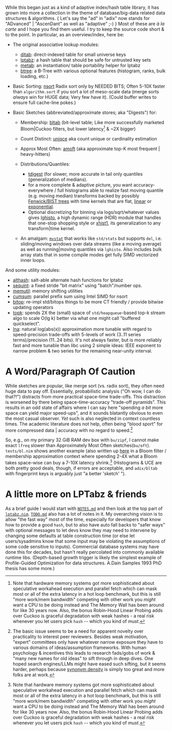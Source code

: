 While this began just as a kind of adaptive index/hash table library, it has
grown into more a collection in the theme of database/big-data related data
structures & algorithms.  { Let's say the "ad" in "adix" now stands for
"ADvanced" | "AscenDant" as well as "adaptive" ;-) }  Most of these are *à la
carte* and I hope you find them useful.  I try to keep the source code short &
to the point.  In particular, as an overview/index, here be:

 - The original associative lookup modules:
   - [ditab](https://c-blake.github.io/adix/adix/ditab.html): direct-indexed
   table for small universe keys
   - [lptabz](https://c-blake.github.io/adix/adix/lptabz.html): a hash table
   that should be safe for untrusted key sets
   - [metab](https://c-blake.github.io/adix/adix/metab.html): an instantiation/
   table portability helper for lptabz
   - [btree](https://c-blake.github.io/adix/adix/btree.html): a B-Tree with
   various optional features (histogram, ranks, bulk loading, etc.)

 - Basic Sorting: [nsort](https://c-blake.github.io/adix/adix/nsort.html)
     Radix sort only by NEEDED BITS; Often 5-10X faster than `algorithm.sort` if
     you sort a lot of meso-scale data (merge sorts *always* win for HUGE data;
     Very few have it). (Could buffer writes to ensure full cache-line pokes.)

 - Basic Sketches (abbreviated/approximate stores; aka "Digests") for:
   - Membership: [bltab](https://c-blake.github.io/adix/adix/bltab.html)
   (bit-level table; Like more successfully marketed Bloom|Cuckoo filters,
   but lower latency[^1] & ~2X bigger)
   - Count Distinct: [uniqce](https://c-blake.github.io/adix/adix/uniqce.html)
   aka count unique or cardinality estimation
   - Approx Most Often: [amoft](https://c-blake.github.io/adix/adix/amoft.html)
   (aka approximate top-K most frequent | heavy-hitters)

   - Distributions/Quantiles:
      * [tdigest](https://c-blake.github.io/adix/adix/tdigest.html) (for
        slower, more accurate in tail only quantiles (generalization of medians).
      * for a more complete & adaptive picture, you want accuracy-everywhere /
        full histograms able to realize fast moving quantile (e.g. moving
        median) transforms backed by possibly [Fenwick/BIST
        trees](https://c-blake.github.io/adix/adix/bist.html) with time kernels
        that are flat, [linear](https://c-blake.github.io/adix/adix/lmbist.html)
        or [exponential](https://c-blake.github.io/adix/adix/embist.html).
      * Optional discretizing for binning via logs/sqrt/whatever values gives
        [lghisto](https://c-blake.github.io/adix/adix/lghisto.html), a high
        dynamic range (HDR) module that handles that one-stop shopping style or
        [xhist1](https://c-blake.github.io/adix/adix/xhist1.html), its
        generalization to any transform|time kernel.
   - An amalgam: [`mvstat`](https://c-blake.github.io/adix/adix/mvstat.html)
   that works like `std/stats` but supports `del`, i.e. sliding/moving windows
   over data streams (like a moving average) as well as running|moving quantiles
   via `lghisto`.  Also includes bulk array stats that in some compile modes get
   fully SIMD vectorized inner loops.

And some utility modules:
  - [althash](https://c-blake.github.io/adix/adix/althash.html): salt-able
  alternate hash functions for lptabz
  - [sequint](https://c-blake.github.io/adix/adix/sequint.html): a fixed stride
  "bit matrix" using "batch"/number ops.
  - [memutil](https://c-blake.github.io/adix/adix/memutil.html): memory shifting
  utilities
  - [cumsum](https://c-blake.github.io/adix/adix/cumsum.html): parallel prefix
  sum using Intel SIMD for nsort
  - [bitop](https://c-blake.github.io/adix/adix/bitop.html): re-impl std/bitops
  things to be more CT friendly / provide bitwise updating operators
  - [topk](https://c-blake.github.io/adix/adix/topk.html): spends 2X the (small)
  space of `std/heapqueue`-based top-k stream algo to scale O(lg k) better via
  what one might call "buffered quickselect".
  - [lna](https://c-blake.github.io/adix/adix/lna.html): natural log(abs(x))
  approximation more tunable with regard to speed-precision trade-offs with
  5-levels of work (3..11 series terms)/precision (11..24 bits).  It's not
  always faster, but is more reliably fast and more tunable than libc using 2
  simple ideas: IEEE exponent to narrow problem & two series for the remaining
  near-unity interval.

A Word/Paragraph Of Caution
===========================
While sketches are popular, like merge sort (vs. radix sort), they often need
huge data to pay off.  Essentially, probabilistic analysis ("Oh wow, I can do
that?!") distracts from more practical space-time trade-offs.  This distraction
is worsened by there being space-time-accuracy "trade-off pyramids".  This
results in an odd state of affairs where I can say here "spending *a bit* more
space can yield major speed-ups", and it sounds blatantly obvious to even the
most casual observer.  *Yet* such is also neglected in context countless times.
The academic literature does not help, often being "blood sport" for more
compressed data | accuracy with no regard to speed.[^2]

So, e.g., on my primary 32 GiB RAM dev box with `bu/zipf`, I cannot make exact
`lfreq` slower than Approximately Most Often sketches(`bu/oft`).  `tests/bl.nim`
shows another example (also written up
[here](https://blog.cloudflare.com/when-bloom-filters-dont-bloom/) in a Bloom
filter / membership approximation context where spending 2-4X what a Bloom takes
space-wise can buy a 7-10X latency shrink.[^1] (Histograms & UCE are both pretty
good deals, though, if errors are acceptable, and `adix/bltab` with fingerprint
keys is arguably just "a better 'sketch' ").

A little more on LPTabz & friends
=================================
As a brief guide I would start with [`NOTES.md`](NOTES.md) and then look at the
top part of [`lptabz.nim`](adix/lptabz.nim).  [`TODO.md`](TODO.md) also has a
lot of notes in it.  My overarching vision is to allow "the fast way" most of
the time, especially for developers that know how to provide a good `hash`, but
to also have auto fall backs to "safer ways" with optional messages to let devs
know they may need to intervene by changing some defaults at table construction
time (or else let users/sysadmins know that some input may be violating the
assumptions of some code sensitive to inputs).  Commercial database systems may
have done this for decades, but hasn't really percolated into commonly available
runtime libs.  (Depth-based growth trigger is likely the simplest example of
Profile-Guided Optimization for data structures.  A.Dain Samples 1993 PhD thesis
has some more.)

[^1]: Note that hardware memory systems got more sophisticated about speculative
workahead execution and parallel fetch which can mask most or all of the extra
latency in a hot loop benchmark, but this is still "more work/mem bandwidth"
competing with other work you *might* want a CPU to be doing instead and The
Memory Wall has been around for like 30 years now.  Also, the bonus Robin-Hood
Linear Probing adds over Cuckoo is graceful degradation with weak hashes - a
real risk whenever you let users pick `hash` -- which you kind of _must_.

[^2]: The basic issue seems to be a need for apparent novelty over practicality
to interest peer reviewers.  Besides weak motivation, "expert" committees only
have whatever narrow exposure they have to various domains of ideas/assumption
frameworks.  With human psychology & incentives this leads to research fads/gobs
of work & "many new names for old ideas" to sift through in deep dives.  One
hoped search engines/LLMs might have eased such sifting, but it seems harder,
perhaps because [synonym density](https://github.com/c-blake/thes) is simply too
great and more folks are at work.
